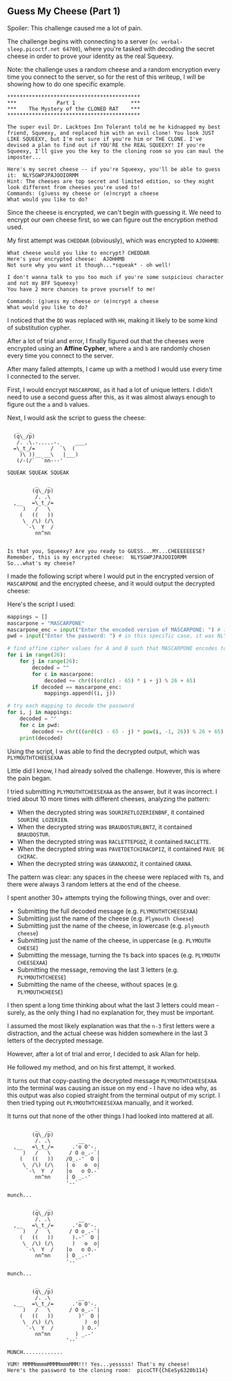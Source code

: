 ## Guess My Cheese (Part 1)

Spoiler: This challenge caused me a lot of pain. 

The challenge begins with connecting to a server (`nc verbal-sleep.picoctf.net 64700`), where you're tasked with decoding the secret cheese in order to prove your identity as the real Squeexy.

Note: the challenge uses a random cheese and a random encryption every time you connect to the server, so for the rest of this writeup, I will be showing how to do one specific example.

```
*******************************************
***             Part 1                  ***
***    The Mystery of the CLONED RAT    ***
*******************************************

The super evil Dr. Lacktoes Inn Tolerant told me he kidnapped my best friend, Squeexy, and replaced him with an evil clone! You look JUST LIKE SQUEEXY, but I'm not sure if you're him or THE CLONE. I've devised a plan to find out if YOU'RE the REAL SQUEEXY! If you're Squeexy, I'll give you the key to the cloning room so you can maul the imposter...

Here's my secret cheese -- if you're Squeexy, you'll be able to guess it:  NLYSGWPJPAJOOIORMM
Hint: The cheeses are top secret and limited edition, so they might look different from cheeses you're used to!
Commands: (g)uess my cheese or (e)ncrypt a cheese
What would you like to do?
```

Since the cheese is encrypted, we can't begin with guessing it. We need to encrypt our own cheese first, so we can figure out the encryption method used.

My first attempt was `CHEDDAR` (obviously), which was encrypted to `AJOHHMB`:

```
What cheese would you like to encrypt? CHEDDAR
Here's your encrypted cheese:  AJOHHMB
Not sure why you want it though...*squeak* - oh well!

I don't wanna talk to you too much if you're some suspicious character and not my BFF Squeexy!
You have 2 more chances to prove yourself to me!

Commands: (g)uess my cheese or (e)ncrypt a cheese
What would you like to do?
```

I noticed that the `DD` was replaced with `HH`, making it likely to be some kind of substitution cypher.

After a lot of trial and error, I finally figured out that the cheeses were encrypted using an **Affine Cypher**, where `a` and `b` are randomly chosen every time you connect to the server.

After many failed attempts, I came up with a method I would use every time I connected to the server. 

First, I would encrypt `MASCARPONE`, as it had a lot of unique letters. I didn't need to use a second guess after this, as it was almost always enough to figure out the `a` and `b` values.

Next, I would ask the script to guess the cheese:

```
   _   _
  (q\_/p)
   /. .\.-.....-.     ___,
  =\_t_/=     /  `\  (
    )\ ))__ __\   |___)
   (/-(/`  `nn---'

SQUEAK SQUEAK SQUEAK

         _   _
        (q\_/p)
         /. .\
  ,__   =\_t_/=
     )   /   \
    (   ((   ))
     \  /\) (/\
      `-\  Y  /
         nn^nn


Is that you, Squeexy? Are you ready to GUESS...MY...CHEEEEEEESE?
Remember, this is my encrypted cheese:  NLYSGWPJPAJOOIORMM
So...what's my cheese?
```

I made the following script where I would put in the encrypted version of `MASCARPONE` and the encrypted cheese, and it would output the decrypted cheese:

Here's the script I used:

```python
mappings = []
mascarpone = "MASCARPONE"
mascarpone_enc = input("Enter the encoded version of MASCARPONE: ") # in this specific case, it was SMIAMBNGZO
pwd = input("Enter the password: ") # in this specific case, it was NLYSGWPJPAJOOIORMM

# find affine cipher values for A and B such that MASCARPONE encodes to the given encoded string
for i in range(26):
    for j in range(26):
        decoded = ""
        for c in mascarpone:
            decoded += chr(((ord(c) - 65) * i + j) % 26 + 65)
        if decoded == mascarpone_enc:
            mappings.append((i, j))

# try each mapping to decode the password
for i, j in mappings:
    decoded = ""
    for c in pwd:
        decoded += chr(((ord(c) - 65 - j) * pow(i, -1, 26)) % 26 + 65)
    print(decoded)
```

Using the script, I was able to find the decrypted output, which was `PLYMOUTHTCHEESEXAA`

Little did I know, I had already solved the challenge. However, this is where the pain began. 

I tried submitting `PLYMOUTHTCHEESEXAA` as the answer, but it was incorrect. I tried about 10 more times with different cheeses, analyzing the pattern:
- When the decrypted string was `SOURIRETLOZERIENBNF`, it contained `SOURIRE LOZERIEN`.
- When the decrypted string was `BRAUDOSTURLBNTZ`, it contained `BRAUDOSTUR`.
- When the decrypted string was `RACLETTEPGQZ`, it contained `RACLETTE`.
- When the decrypted string was `PAVETDETCHIRACDPIZ`, it contained `PAVE DE CHIRAC`.
- When the decrypted string was `GRANAXXDZ`, it contained `GRANA`.

The pattern was clear: any spaces in the cheese were replaced with `T`s, and there were always 3 random letters at the end of the cheese.

I spent another 30+ attempts trying the following things, over and over:
- Submitting the full decoded message (e.g. `PLYMOUTHTCHEESEXAA`)
- Submitting just the name of the cheese (e.g. `Plymouth Cheese`)
- Submitting just the name of the cheese, in lowercase (e.g. `plymouth cheese`)
- Submitting just the name of the cheese, in uppercase (e.g. `PLYMOUTH CHEESE`)
- Submitting the message, turning the `T`s back into spaces (e.g. `PLYMOUTH CHEESEXAA`)
- Submitting the message, removing the last 3 letters (e.g. `PLYMOUTHTCHEESE`)
- Submitting the name of the cheese, without spaces (e.g. `PLYMOUTHCHEESE`)

I then spent a long time thinking about what the last 3 letters could mean - surely, as the only thing I had no explanation for, they must be important. 

I assumed the most likely explanation was that the `n-3` first letters were a distraction, and the actual cheese was hidden somewhere in the last 3 letters of the decrypted message.

However, after a lot of trial and error, I decided to ask Allan for help.

He followed my method, and on his first attempt, it worked.

It turns out that copy-pasting the decrypted message `PLYMOUTHTCHEESEXAA` into the terminal was causing an issue on my end - I have no idea why, as this output was also copied straight from the terminal output of my script. I then tried typing out `PLYMOUTHTCHEESEXAA` manually, and it worked.

It turns out that none of the other things I had looked into mattered at all. 

```
         _   _
        (q\_/p)
         /. .\         __
  ,__   =\_t_/=      .'o O'-.
     )   /   \      / O o_.-`|
    (   ((   ))    /O_.-'  O |
     \  /\) (/\    | o   o  o|
      `-\  Y  /    |o   o O.-`
         nn^nn     | O _.-'
                   '--`

munch...

         _   _
        (q\_/p)
         /. .\         __
  ,__   =\_t_/=      .'o O'-.
     )   /   \      / O o_.-`|
    (   ((   ))      ).-'  O |
     \  /\) (/\      )   o  o|
      `-\  Y  /    |o   o O.-`
         nn^nn     | O _.-'
                   '--`

munch...

         _   _
        (q\_/p)
         /. .\         __
  ,__   =\_t_/=      .'o O'-.
     )   /   \      / O o_.-`|
    (   ((   ))        )'  O |
     \  /\) (/\          )  o|
      `-\  Y  /         ) O.-`
         nn^nn        ) _.-'
                   '--`

MUNCH.............

YUM! MMMMmmmmMMMMmmmMMM!!! Yes...yesssss! That's my cheese!
Here's the password to the cloning room:  picoCTF{ChEeSy6320b114}
```